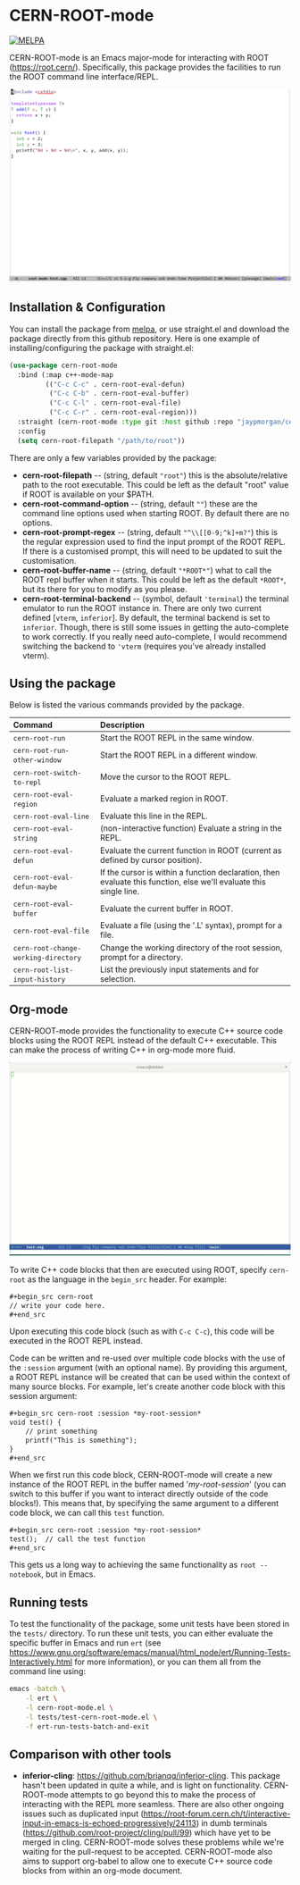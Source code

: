 # CERN-ROOT-mode

[![MELPA](https://melpa.org/packages/cern-root-mode-badge.svg)](https://melpa.org/#/cern-root-mode)

CERN-ROOT-mode is an Emacs major-mode for interacting with ROOT
(https://root.cern/). Specifically, this package provides the
facilities to run the ROOT command line interface/REPL.

![Example demonstration](./docs/images/brief-example.gif)

## Installation & Configuration

You can install the package from
[melpa](https://melpa.org/#/cern-root-mode), or use straight.el and
download the package directly from this github repository. Here is one
example of installing/configuring the package with straight.el:

```lisp
(use-package cern-root-mode
  :bind (:map c++-mode-map
	     (("C-c C-c" . cern-root-eval-defun)
	      ("C-c C-b" . cern-root-eval-buffer)
	      ("C-c C-l" . cern-root-eval-file)
	      ("C-c C-r" . cern-root-eval-region)))
  :straight (cern-root-mode :type git :host github :repo "jaypmorgan/cern-root-mode")
  :config
  (setq cern-root-filepath "/path/to/root"))
```

There are only a few variables provided by the package:

- **cern-root-filepath** -- (string, default `"root"`) this is the
  absolute/relative path to the root executable. This could be left as
  the default "root" value if ROOT is available on your $PATH.
- **cern-root-command-option** -- (string, default `""`) these are the
  command line options used when starting ROOT. By default there are
  no options.
- **cern-root-prompt-regex** -- (string, default `"^\\[[0-9;^k]+m?"`) this
  is the regular expression used to find the input prompt of the ROOT
  REPL. If there is a customised prompt, this will need to be updated
  to suit the customisation.
- **cern-root-buffer-name** -- (string, default `"*ROOT*"`) what to call
  the ROOT repl buffer when it starts. This could be left as the
  default `*ROOT*`, but its there for you to modify as you please.
- **cern-root-terminal-backend** -- (symbol, default `'terminal`) the
  terminal emulator to run the ROOT instance in. There are only two
  current defined [`vterm`, `inferior`]. By default, the terminal
  backend is set to `inferior`. Though, there is still some issues in
  getting the auto-complete to work correctly. If you really need
  auto-complete, I would recommend switching the backend to `'vterm`
  (requires you've already installed vterm).
  
## Using the package

Below is listed the various commands provided by the package.

| Command                         | Description                                                                                                        |
|:--------------------------------|:-------------------------------------------------------------------------------------------------------------------|
| `cern-root-run`                      | Start the ROOT REPL in the same window.                                                                            |
| `cern-root-run-other-window`         | Start the ROOT REPL in a different window.                                                                         |
| `cern-root-switch-to-repl`           | Move the cursor to the ROOT REPL.                                                                                  |
| `cern-root-eval-region`              | Evaluate a marked region in ROOT.                                                                                  |
| `cern-root-eval-line`                | Evaluate this line in the REPL.                                                                                    |
| `cern-root-eval-string`              | (non-interactive function) Evaluate a string in the REPL.                                                          |
| `cern-root-eval-defun`               | Evaluate the current function in ROOT (current as defined by cursor position).                                     |
| `cern-root-eval-defun-maybe`         | If the cursor is within a function declaration, then evaluate this function, else we'll evaluate this single line. |
| `cern-root-eval-buffer`              | Evaluate the current buffer in ROOT.                                                                               |
| `cern-root-eval-file`                | Evaluate a file (using the '.L' syntax), prompt for a file.                                                        |
| `cern-root-change-working-directory` | Change the working directory of the root session, prompt for a directory.                                          |
| `cern-root-list-input-history`       | List the previously input statements and for selection.                                                            |

## Org-mode

CERN-ROOT-mode provides the functionality to execute C++ source code blocks
using the ROOT REPL instead of the default C++ executable. This can
make the process of writing C++ in org-mode more fluid.

![Example demonstration of evaluating in org-mode](./docs/images/org-mode-example.gif)

To write C++ code blocks that then are executed using ROOT, specify
`cern-root` as the language in the `begin_src` header. For example:

```
#+begin_src cern-root
// write your code here.
#+end_src
```

Upon executing this code block (such as with `C-c C-c`), this code
will be executed in the ROOT REPL instead.

Code can be written and re-used over multiple code blocks with the use
of the `:session` argument (with an optional name). By providing this
argument, a ROOT REPL instance will be created that can be used within
the context of many source blocks. For example, let's create another
code block with this session argument:

```
#+begin_src cern-root :session *my-root-session*
void test() {
	// print something
	printf("This is something");
}
#+end_src
```

When we first run this code block, CERN-ROOT-mode will create a new
instance of the ROOT REPL in the buffer named '*my-root-session*' (you
can switch to this buffer if you want to interact directly outside of
the code blocks!). This means that, by specifying the same argument to
a different code block, we can call this `test` function.

```
#+begin_src cern-root :session *my-root-session*
test();  // call the test function
#+end_src
```

This gets us a long way to achieving the same functionality as `root
--notebook`, but in Emacs.

## Running tests

To test the functionality of the package, some unit tests have been
stored in the `tests/` directory. To run these unit tests, you can
either evaluate the specific buffer in Emacs and run `ert` (see
<https://www.gnu.org/software/emacs/manual/html_node/ert/Running-Tests-Interactively.html>
for more information), or you can them all from the command line
using:

```bash
emacs -batch \
	-l ert \
	-l cern-root-mode.el \
	-l tests/test-cern-root-mode.el \
	-f ert-run-tests-batch-and-exit
```

## Comparison with other tools

- **inferior-cling**: https://github.com/brianqq/inferior-cling. This
  package hasn't been updated in quite a while, and is light on
  functionality.  CERN-ROOT-mode attempts to go beyond this to make the
  process of interacting with the REPL more seamless.  There are also
  other ongoing issues such as duplicated input
  (https://root-forum.cern.ch/t/interactive-input-in-emacs-is-echoed-progressively/24113)
  in dumb terminals (https://github.com/root-project/cling/pull/99)
  which have yet to be merged in cling. CERN-ROOT-mode solves these
  problems while we're waiting for the pull-request to be
  accepted. CERN-ROOT-mode also aims to support org-babel to allow one to
  execute C++ source code blocks from within an org-mode document.
